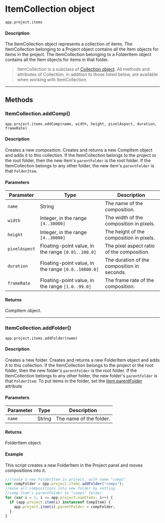 # ItemCollection object

`app.project.items`

#### Description

The ItemCollection object represents a collection of items. The ItemCollection belonging to a Project object contains all the Item objects for items in the project. The ItemCollection belonging to a FolderItem object contains all the Item objects for items in that folder.

> ItemCollection is a subclass of [Collection object](../other/collection.md). All methods and attributes of Collection, in addition to those listed below, are available when working with ItemCollection.

---

## Methods

### ItemCollection.addComp()

`app.project.items.addComp(name, width, height, pixelAspect, duration, frameRate)`

#### Description

Creates a new composition. Creates and returns a new CompItem object and adds it to this collection. If the ItemCollection belongs to the project or the root folder, then the new item's `parentFolder` is the root folder. If the ItemCollection belongs to any other folder, the new item's `parentFolder` is that `FolderItem`.

#### Parameters

|   Parameter   |                        Type                         |                 Description                 |
| ------------- | --------------------------------------------------- | ------------------------------------------- |
| `name`        | String                                              | The name of the composition.                |
| `width`       | Integer, in the range `[4..30000]`                  | The width of the composition in pixels.     |
| `height`      | Integer, in the range `[4..30000]`                  | The height of the composition in pixels.    |
| `pixelAspect` | Floating-point value, in the range `[0.01..100.0]`  | The pixel aspect ratio of the composition.  |
| `duration`    | Floating-point value, in the range `[0.0..10800.0]` | The duration of the composition in seconds. |
| `frameRate`   | Floating-point value, in the range `[1.0..99.0]`    | The frame rate of the composition.          |

#### Returns

CompItem object.

---

### ItemCollection.addFolder()

`app.project.items.addFolder(name)`

#### Description

Creates a new folder. Creates and returns a new FolderItem object and adds it to this collection. If the ItemCollection belongs to the project or the root folder, then the new folder's `parentFolder` is the root folder. If the ItemCollection belongs to any other folder, the new folder's `parentFolder` is that `FolderItem`. To put items in the folder, set the [Item.parentFolder](item.md#itemparentfolder) attribute

#### Parameters

| Parameter |  Type  |       Description       |
| --------- | ------ | ----------------------- |
| `name`    | String | The name of the folder. |

#### Returns

FolderItem object.

#### Example

This script creates a new FolderItem in the Project panel and moves compositions into it.

```javascript
//create a new FolderItem in project, with name "comps"
var compFolder = app.project.items.addFolder("comps");
//move all compositions into new folder by setting
//comp Item's parentFolder to "comps" folder
for (var i = 1; i <= app.project.numItems; i++) {
  if (app.project.item(i) instanceof CompItem) {
    app.project.item(i).parentFolder = compFolder;
  }
}
```
